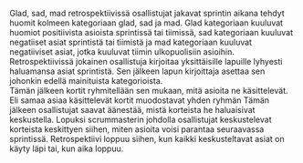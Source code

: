 Glad, sad, mad retrospektiivissä osallistujat jakavat sprintin aikana tehdyt huomit kolmeen kategoriaan glad, sad ja mad. Glad kategoriaan kuuluvat huomiot positiivista asioista sprintissä tai tiimissä, sad kategoriaan kuuluvat negatiiset asiat sprintistä tai tiimistä ja mad kategoriaan kuuluvat negatiiviset asiat, jotka kuuluvat tiimin ulkopuolisiin asioihin. 
Retrospektiivissä jokainen osallistuja kirjoitaa yksittäisille lapuille lyhyesti haluamansa asiat sprintistä. Sen jälkeen lapun kirjoittaja asettaa sen johonkin edellä mainituista kategorioista.  
Tämän jälkeen kortit ryhmitellään sen mukaan, mitä asioita ne käsittelevät. Eli samaa asiaa käsittelevät kortit muodostavat yhden ryhmän 
Tämän jälkeen osallistujat saavat äänestää, mistä korteista he haluaisivat keskustella. Lopuksi scrummasterin johdolla osallistujat keskustelevat korteista keskittyen siihen, miten asioita voisi parantaa seuraavassa sprintissä.
Retrospektiivi loppuu siihen, kun kaikki keskusteltavat asiat on käyty läpi tai, kun aika loppuu.